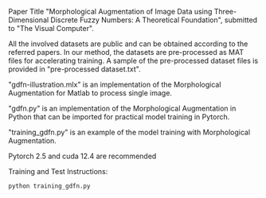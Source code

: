 Paper Title "Morphological Augmentation of Image Data using Three-Dimensional Discrete Fuzzy Numbers: A Theoretical Foundation", submitted to "The Visual Computer".  

All the involved datasets are public and can be obtained according to the referred papers. In our method, the datasets are pre-processed as MAT files for accelerating training. A sample of the pre-processed dataset files is provided in "pre-processed dataset.txt".  

"gdfn-illustration.mlx" is an implementation of the Morphological Augmentation for Matlab to process single image.  

"gdfn.py" is an implementation of the Morphological Augmentation in Python that can be imported for practical model training in Pytorch.  

"training_gdfn.py" is an example of the model training with Morphological Augmentation.  

Pytorch 2.5 and cuda 12.4 are recommended

Training and Test Instructions:  
```python
python training_gdfn.py

